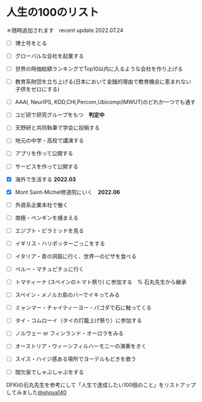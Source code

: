 # 人生の100のリスト

＊随時追加されます　recent update 2022.07.24

* [ ] 博士号をとる 
* [ ] グローバルな会社を起業する
* [ ] 世界の時価総額ランキングでTop10以内に入るような会社を作り上げる
* [ ] 教育系財団を立ち上げる(日本において金銭的理由で教育機会に恵まれない子供をゼロにする)
* [ ] AAAI, NeurIPS, KDD,CHI,Percom,Ubicomp(IMWUT)のどれか一つでも通す
* [ ] ユビ研で研究グループをもつ　**判定中**
* [ ] 天野研と共同執筆で学会に投稿する
* [ ] 地元の中学・高校で講演する
* [ ] アプリを作って公開する
* [ ] サービスを作って公開する
* [x] 海外で生活する **2022.03**
* [x] Mont Saint-Michel修道院にいく　**2022.06**
* [ ] 外資系企業本社で働く
* [ ] 南極・ペンギンを捕まえる
* [ ] エジブト・ピラミッドを見る
* [ ] イギリス・ハリポッターごっこをする 
* [ ] イタリア・青の洞窟に行く、世界一のピザを食べる
* [ ] ペルー・マチュピチュに行く
* [ ] トマティーナ (スペインのトマト祭り) に参加する　% 石丸先生から継承
* [ ] スペイン・メノルカ島のバーでイキってみる
* [ ] ミャンマー・チャイティーヨー・パゴダで石に触ってくる
* [ ] タイ・コムローイ（タイの灯籠上げ祭り）に参加する
* [ ] ノルウェー or フィンランド・オーロラをみる
* [ ] オーストリア・ウィーンフィルハーモニーの演奏をきく
* [ ] スイス・ハイジ感ある場所でヨーデルもどきを歌う
* [ ] 間欠泉でしゃぶしゃぶをする



DFKIの石丸先生を参考にして「人生で達成したい100個のこと」をリストアップしてみました[@shoya140](https://github.com/shoya140/100todo)


